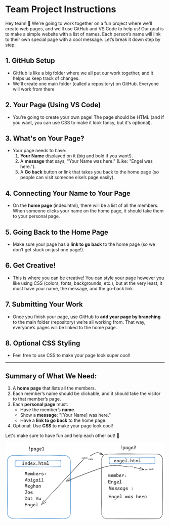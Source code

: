 # Team Project Instructions

Hey team! 🎉 We're going to work together on a fun project where we'll create web pages, and we'll use GitHub and VS Code to help us! Our goal is to make a simple website with a list of names. Each person’s name will link to their own special page with a cool message. Let’s break it down step by step:

## 1. GitHub Setup
- GitHub is like a big folder where we all put our work together, and it helps us keep track of changes.
- We'll create one main folder (called a repository) on GitHub. Everyone will work from there

## 2. Your Page (Using VS Code)
- You’re going to create your own page! The page should be HTML (and if you want, you can use CSS to make it look fancy, but it's optional).

## 3. What's on Your Page?
- Your page needs to have:
  1. **Your Name** displayed on it (big and bold if you want!).
  2. A **message** that says, "Your Name was here." (Like: "Engel was here.").
  3. A **Go back** button or link that takes you back to the home page (so people can visit someone else’s page easily).

## 4. Connecting Your Name to Your Page
- On the **home page** (index.html), there will be a list of all the members. When someone clicks your name on the home page, it should take them to your personal page.

## 5. Going Back to the Home Page
- Make sure your page has a **link to go back** to the home page (so we don’t get stuck on just one page!).

## 6. Get Creative!
- This is where you can be creative! You can style your page however you like using CSS (colors, fonts, backgrounds, etc.), but at the very least, it must have your name, the message, and the go-back link.

## 7. Submitting Your Work
- Once you finish your page, use GitHub to **add your page by branching** to the main folder (repository) we’re all working from. That way, everyone’s pages will be linked to the home page.

## 8. Optional CSS Styling
- Feel free to use CSS to make your page look super cool!

---

## Summary of What We Need:
1. A **home page** that lists all the members.
2. Each member’s name should be clickable, and it should take the visitor to that member’s page.
3. Each **personal page** must:
   - Have the member’s **name**.
   - Show a **message**: "[Your Name] was here."
   - Have a **link to go back** to the home page.
4. Optional: Use **CSS** to make your page look cool!

Let's make sure to have fun and help each other out! 🚀

![alt text](image.png)